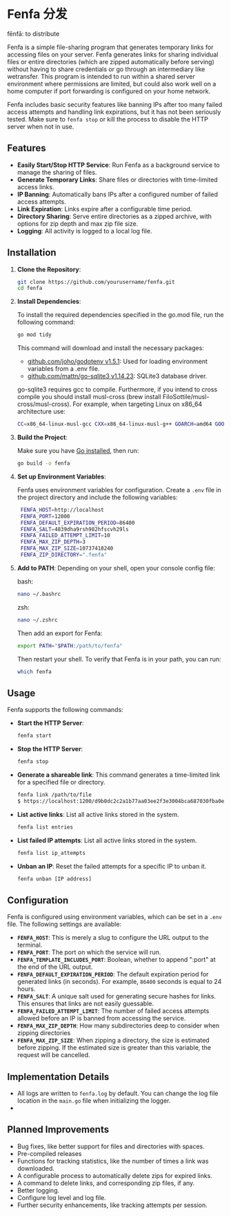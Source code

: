 # Fenfa 分发

fēnfā: to distribute

Fenfa is a simple file-sharing program that generates temporary links for accessing files on your server. Fenfa generates links for sharing individual files or entire directories (which are zipped automatically before serving) without having to share credentials or go through an intermediary like wetransfer. This program is intended to run within a shared server environment where permissions are limited, but could also work well on a home computer if port forwarding is configured on your home network.

Fenfa includes basic security features like banning IPs after too many failed access attempts and handling link expirations, but it has not been seriously tested. Make sure to `fenfa stop` or kill the process to disable the HTTP server when not in use.

## Features

- **Easily Start/Stop HTTP Service**: Run Fenfa as a background service to manage the sharing of files.
- **Generate Temporary Links**: Share files or directories with time-limited access links.
- **IP Banning**: Automatically bans IPs after a configured number of failed access attempts.
- **Link Expiration**: Links expire after a configurable time period.
- **Directory Sharing**: Serve entire directories as a zipped archive, with options for zip depth and max zip file size.
- **Logging**: All activity is logged to a local log file.

## Installation

1. **Clone the Repository**:

   ```bash
   git clone https://github.com/yourusername/fenfa.git
   cd fenfa
   ```

2. **Install Dependencies**:

   To install the required dependencies specified in the go.mod file, run the following command:

   ```bash
   go mod tidy
   ```

   This command will download and install the necessary packages:

   - [github.com/joho/godotenv v1.5.1](https://github.com/joho/godotenv): Used for loading environment variables from a .env file.
   - [github.com/mattn/go-sqlite3 v1.14.23](https://github.com/mattn/go-sqlite3): SQLite3 database driver.

   go-sqlite3 requires gcc to compile. Furthermore, if you intend to cross compile you should install musl-cross (brew install FiloSottile/musl-cross/musl-cross). For example, when targeting Linux on x86_64 architecture use:

   ```bash
   CC=x86_64-linux-musl-gcc CXX=x86_64-linux-musl-g++ GOARCH=amd64 GOOS=linux CGO_ENABLED=1 go build -o fenfa -ldflags "-linkmode external -extldflags -static"
   ```

3. **Build the Project**:

   Make sure you have [Go installed](https://golang.org/doc/install), then run:

   ```bash
   go build -o fenfa
   ```

4. **Set up Environment Variables**:

   Fenfa uses environment variables for configuration. Create a `.env` file in the project directory and include the following variables:

   ```bash
    FENFA_HOST=http://localhost
    FENFA_PORT=12000
    FENFA_DEFAULT_EXPIRATION_PERIOD=86400
    FENFA_SALT=4839dha9rsh982hfscvh29ls
    FENFA_FAILED_ATTEMPT_LIMIT=10
    FENFA_MAX_ZIP_DEPTH=3
    FENFA_MAX_ZIP_SIZE=10737418240
    FENFA_ZIP_DIRECTORY=".fenfa"
   ```

5. **Add to PATH**:
   Depending on your shell, open your console config file:

   bash:

   ```bash
   nano ~/.bashrc
   ```

   zsh:

   ```bash
   nano ~/.zshrc
   ```

   Then add an export for Fenfa:

   ```bash
   export PATH="$PATH:/path/to/fenfa"
   ```

   Then restart your shell. To verify that Fenfa is in your path, you can run:

   ```bash
   which fenfa
   ```

## Usage

Fenfa supports the following commands:

- **Start the HTTP Server**:

  ```bash
  fenfa start
  ```

- **Stop the HTTP Server**:

  ```bash
  fenfa stop
  ```

- **Generate a shareable link**: This command generates a time-limited link for a specified file or directory.

  ```bash
  fenfa link /path/to/file
  $ https://localhost:1200/d9b0dc2c2a1b77aa03ee2f3e3004bca687030fba0e67d9a16ebb1fa3b78a4570
  ```

- **List active links**: List all active links stored in the system.

  ```bash
  fenfa list entries
  ```

- **List failed IP attempts**: List all active links stored in the system.

  ```bash
  fenfa list ip_attempts
  ```

- **Unban an IP**: Reset the failed attempts for a specific IP to unban it.

  ```bash
  fenfa unban [IP address]
  ```

## Configuration

Fenfa is configured using environment variables, which can be set in a `.env` file. The following settings are available:

- **`FENFA_HOST`**: This is merely a slug to configure the URL output to the terminal.
- **`FENFA_PORT`**: The port on which the service will run.
- **`FENFA_TEMPLATE_INCLUDES_PORT`**: Boolean, whether to append ":port" at the end of the URL output.
- **`FENFA_DEFAULT_EXPIRATION_PERIOD`**: The default expiration period for generated links (in seconds). For example, `86400` seconds is equal to 24 hours.
- **`FENFA_SALT`**: A unique salt used for generating secure hashes for links. This ensures that links are not easily guessable.
- **`FENFA_FAILED_ATTEMPT_LIMIT`**: The number of failed access attempts allowed before an IP is banned from accessing the service.
- **`FENFA_MAX_ZIP_DEPTH`**: How many subdirectories deep to consider when zipping directories
- **`FENFA_MAX_ZIP_SIZE`**: When zipping a directory, the size is estimated before zipping. If the estimated size is greater than this variable, the request will be cancelled.

## Implementation Details

- All logs are written to `fenfa.log` by default. You can change the log file location in the `main.go` file when initializing the logger.
-

## Planned Improvements

- Bug fixes, like better support for files and directories with spaces.
- Pre-compiled releases
- Functions for tracking statistics, like the number of times a link was downloaded.
- A configurable process to automatically delete zips for expired links.
- A command to delete links, and corresponding zip files, if any.
- Better logging.
- Configure log level and log file.
- Further security enhancements, like tracking attempts per session.
